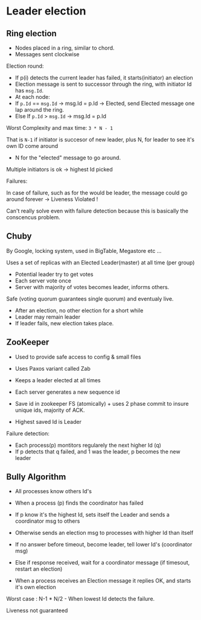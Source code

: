 # Leader election

## Ring election
- Nodes placed in a ring, similar to chord.
- Messages sent clockwise

Election round:
- If p(i) detects the current leader has failed, it starts(initiator) an election
- Election message is sent to successor through the ring, with initiator Id has `msg.Id`.
- At each node: 
- If `p.Id` == `msg.Id` -> msg.Id = p.Id -> Elected, send Elected message one lap around the ring.
- Else If `p.Id` > `msg.Id` -> msg.Id = p.Id

Worst Complexity and max time: `3 * N - 1`

That is `N-1` if initiator is succesor of new leader, plus N, for leader to see it's own ID come around 
+ N for the "elected" message to go around.

Multiple initiators is ok -> highest Id picked

Failures:

In case of failure, such as for the would be leader, the message could go around forever -> Liveness Violated !

Can't really solve even with failure detection because this is basically the conscencus problem.

## Chuby
By Google, locking system, used in BigTable, Megastore etc ...

Uses a set of replicas with an Elected Leader(master) at all time (per group)

- Potential leader try to get votes
- Each server vote once
- Server with majority of votes becomes leader, informs others.

Safe (voting quorum guarantees single quorum) and eventualy live.

- After an election, no other election for a short while
- Leader may remain leader
- If leader fails, new election takes place.


## ZooKeeper
- Used to provide safe access to config & small files
- Uses Paxos variant called Zab
- Keeps a leader elected at all times

- Each server generates a new sequence id 
- Save id in zookeeper FS (atomically) + uses 2 phase commit to insure unique ids, majority of ACK.
- Highest saved Id is Leader

Failure detection:

- Each process(p) montitors regularely the next higher Id (q)
- If p detects that q failed, and 1 was the leader, p becomes the new leader


## Bully Algorithm
- All processes know others Id's
- When a process (p) finds the coordinator has failed
- If p know it's the highest Id, sets itself the Leader and sends a coordinator msg to others
- Otherwise sends an election msg to processes with higher Id than itself
- If no answer before timeout, become leader, tell lower Id's (coordinator msg)
- Else if response received, wait for a coordinator message (if timesout, restart an election)

- When a process receives an Election message it replies OK, and starts it's own election

Worst case : N-1 * N/2 - When lowest Id detects the failure.

Liveness not guaranteed